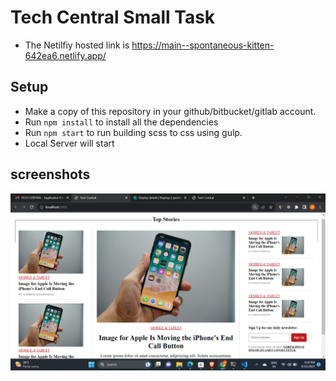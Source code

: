 # Tech Central Small Task

- The Netilfiy hosted link is https://main--spontaneous-kitten-642ea6.netlify.app/

## Setup

- Make a copy of this repository in your github/bitbucket/gitlab account.
- Run `npm install` to install all the dependencies
- Run `npm start` to run building scss to css using gulp.
- Local Server will start

## screenshots
![Alt text](<src/assets/images/Screenshot (2).png>)